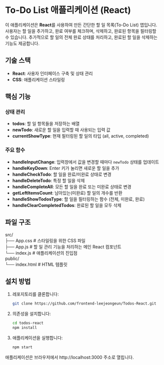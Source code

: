 # To-Do List 애플리케이션 (React)

이 애플리케이션은 **React**를 사용하여 만든 간단한 할 일 목록(To-Do List) 앱입니다. 사용자는 할 일을 추가하고, 완료 여부를 체크하며, 삭제하고, 완료된 항목을 필터링할 수 있습니다. 추가적으로 할 일의 전체 완료 상태를 처리하고, 완료된 할 일을 삭제하는 기능도 제공합니다.

## 기술 스택

- **React**: 사용자 인터페이스 구축 및 상태 관리
- **CSS**: 애플리케이션 스타일링

## 핵심 기능

### 상태 관리

- **todos**: 할 일 항목들을 저장하는 배열
- **newTodo**: 새로운 할 일을 입력할 때 사용되는 입력 값
- **currentShowType**: 현재 필터링된 할 일의 타입 (all, active, completed)

### 주요 함수

- **handleInputChange**: 입력창에서 값을 변경할 때마다 `newTodo` 상태를 업데이트
- **handleKeyDown**: Enter 키가 눌리면 새로운 할 일을 추가
- **handleCheckTodo**: 할 일을 완료/미완료 상태로 변경
- **handleDeleteTodo**: 특정 할 일을 삭제
- **handleCompleteAll**: 모든 할 일을 완료 또는 미완료 상태로 변경
- **getLeftItemsCount**: 남아있는(미완료) 할 일의 개수를 반환
- **handleShowTodosType**: 할 일을 필터링하는 함수 (전체, 미완료, 완료)
- **handleClearCompletedTodos**: 완료된 할 일을 모두 삭제

## 파일 구조

src/  
 ├── App.css # 스타일링을 위한 CSS 파일  
 ├── App.js # 할 일 관리 기능을 처리하는 메인 React 컴포넌트  
 └── index.js # 애플리케이션의 진입점  
public/  
 └── index.html # HTML 템플릿

## 설치 방법

1. 레포지토리를 클론합니다:

   ```bash
   git clone https://github.com/frontend-leejeongeun/Todos-React.git
   ```

2. 의존성을 설치합니다:

   ```bash
   cd todos-react
   npm install
   ```

3. 애플리케이션을 실행합니다:
   ```bash
   npm start
   ```

애플리케이션은 브라우저에서 http://localhost:3000 주소로 열립니다.

